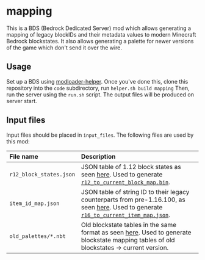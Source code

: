 # mapping
This is a BDS (Bedrock Dedicated Server) mod which allows generating a mapping of legacy blockIDs and their metadata values to modern Minecraft Bedrock blockstates.
It also allows generating a palette for newer versions of the game which don't send it over the wire.

## Usage
Set up a BDS using [modloader-helper](https://github.com/Frago9876543210/modloader-helper).
Once you've done this, clone this repository into the `code` subdirectory, run `helper.sh build mapping`
Then, run the server using the `run.sh` script. The output files will be produced on server start.

## Input files
Input files should be placed in `input_files`. The following files are used by this mod:

| File name | Description |
|:----------|:------------|
| `r12_block_states.json` | JSON table of 1.12 block states as seen [here](https://github.com/pmmp/BedrockData/blob/bd75689119b20b13671d1ab73a91c177451b3082/r12_block_states.json). Used to generate [`r12_to_current_block_map.bin`](https://github.com/pmmp/BedrockData/blob/master/r12_to_current_block_map.bin). |
| `item_id_map.json` | JSON table of string ID to their legacy counterparts from pre-1.16.100, as seen [here](https://github.com/pmmp/BedrockData/blob/master/item_id_map.json). Used to generate [`r16_to_current_item_map.json`](https://github.com/pmmp/BedrockData/blob/master/r16_to_current_item_map.json). |
| `old_palettes/*.nbt` | Old blockstate tables in the same format as seen [here](https://github.com/pmmp/BedrockData/blob/master/canonical_block_states.nbt). Used to generate blockstate mapping tables of old blockstates -> current version. |
